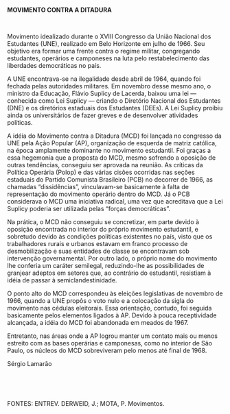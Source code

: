 **MOVIMENTO CONTRA A DITADURA**

 

Movimento idealizado durante o XVIII Congresso da União Nacional dos
Estudantes (UNE), realizado em Belo Horizonte em julho de 1966. Seu
objetivo era formar uma frente contra o regime militar, congregando
estudantes, operários e camponeses na luta pelo restabelecimento das
liberdades democráticas no país.

A UNE encontrava-se na ilegalidade desde abril de 1964, quando foi
fechada pelas autoridades militares. Em novembro desse mesmo ano, o
ministro da Educação, Flávio Suplicy de Lacerda, baixou uma lei —
conhecida como Lei Suplicy — criando o Diretório Nacional dos Estudantes
(DNE) e os diretórios estaduais dos Estudantes (DEEs). A Lei Suplicy
proibiu ainda os universitários de fazer greves e de desenvolver
atividades políticas.

A idéia do Movimento contra a Ditadura (MCD) foi lançada no congresso da
UNE pela Ação Popular (AP), organização de esquerda de matriz católica,
na época amplamente dominante no movimento estudantil. Foi graças a essa
hegemonia que a proposta do MCD, mesmo sofrendo a oposição de outras
tendências, conseguiu ser aprovada na reunião. As críticas da Política
Operária (Polop) e das várias cisões ocorridas nas seções estaduais do
Partido Comunista Brasileiro (PCB) no decorrer de 1966, as chamadas
“dissidências”, vinculavam-se basicamente à falta de representação do
movimento operário dentro do MCD. Já o PCB considerava o MCD uma
iniciativa radical, uma vez que acreditava que a Lei Suplicy poderia ser
utilizada pelas “forças democráticas”.

Na prática, o MCD não conseguiu se concretizar, em parte devido à
oposição encontrada no interior do próprio movimento estudantil, e
sobretudo devido às condições políticas existentes no país, visto que os
trabalhadores rurais e urbanos estavam em franco processo de
desmobilização e suas entidades de classe se encontravam sob intervenção
governamental. Por outro lado, o próprio nome do movimento lhe conferia
um caráter semilegal, reduzindo-lhe as possibilidades de granjear
adeptos em setores que, ao contrário do estudantil, resistiam à idéia de
passar à semiclandestinidade.

O ponto alto do MCD correspondeu às eleições legislativas de novembro de
1966, quando a UNE propôs o voto nulo e a colocação da sigla do
movimento nas cédulas eleitorais. Essa orientação, contudo, foi seguida
basicamente pelos elementos ligados à AP. Devido à pouca receptividade
alcançada, a idéia do MCD foi abandonada em meados de 1967.

Entretanto, nas áreas onde a AP logrou manter um contato mais ou menos
estreito com as bases operárias e camponesas, como no interior de São
Paulo, os núcleos do MCD sobreviveram pelo menos até final de 1968.

Sérgio Lamarão

 

 

FONTES: ENTREV. DERWEID, J.; MOTA, P. Movimentos.

 
